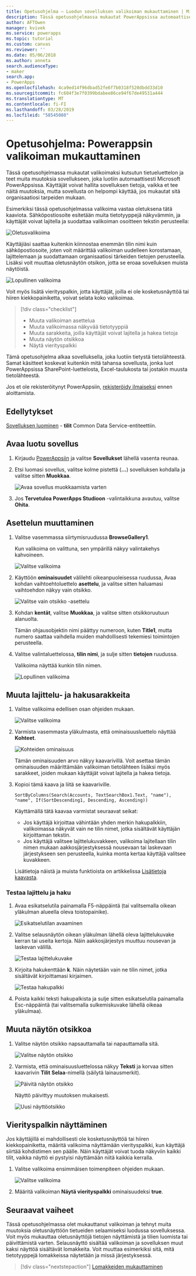 ```yaml
---
title: Opetusohjelma – Luodun sovelluksen valikoiman mukauttaminen | Microsoft Docs
description: Tässä opetusohjelmassa mukautat PowerAppsissa automaattisesti luodun sovelluksen valikoimassa ja muissa elementeissä näkyvät tiedot.
author: AFTOwen
manager: kvivek
ms.service: powerapps
ms.topic: tutorial
ms.custom: canvas
ms.reviewer: ''
ms.date: 05/06/2018
ms.author: anneta
search.audienceType:
- maker
search.app:
- PowerApps
ms.openlocfilehash: 4ca9ed14f96dbad52fe6f7b0318f520dbdd33d10
ms.sourcegitcommit: fc604f3e7f0399bdabee86ce94f67de49531a444
ms.translationtype: MT
ms.contentlocale: fi-FI
ms.lasthandoff: 03/28/2019
ms.locfileid: "58545080"
---
```

# <a name="tutorial-customize-a-gallery-in-powerapps"></a>Opetusohjelma: Powerappsin valikoiman mukauttaminen

Tässä opetusohjelmassa mukautat valikoimaksi kutsutun tietueluettelon ja teet muita muutoksia sovellukseen, joka luotiin automaattisesti Microsoft PowerAppsissa. Käyttäjät voivat hallita sovelluksen tietoja, vaikka et tee näitä muutoksia, mutta sovellusta on helpompi käyttää, jos mukautat sitä organisaatiosi tarpeiden mukaan.

Esimerkiksi tässä opetusohjelmassa valikoima vastaa oletuksena tätä kaaviota. Sähköpostiosoite esitetään muita tietotyyppejä näkyvämmin, ja käyttäjät voivat lajitella ja suodattaa valikoiman osoitteen tekstin perusteella:

![Oletusvalikoima](./media/customize-layout-sharepoint/gallery-before.png)

Käyttäjiäsi saattaa kuitenkin kiinnostaa enemmän tilin nimi kuin sähköpostiosoite, joten voit määrittää valikoiman uudelleen korostamaan, lajittelemaan ja suodattamaan organisaatiosi tärkeiden tietojen perusteella. Lisäksi voit muuttaa oletusnäytön otsikon, jotta se eroaa sovelluksen muista näytöistä.

![Lopullinen valikoima](./media/customize-layout-sharepoint/gallery-after.png)

Voit myös lisätä vierityspalkin, jotta käyttäjät, joilla ei ole kosketusnäyttöä tai hiiren kiekkopainiketta, voivat selata koko valikoimaa.

> [!div class="checklist"]
> * Muuta valikoiman asettelua
> * Muuta valikoimassa näkyvää tietotyyppiä
> * Muuta sarakkeita, joilla käyttäjät voivat lajitella ja hakea tietoja
> * Muuta näytön otsikkoa
> * Näytä vierityspalkki

Tämä opetusohjelma alkaa sovelluksella, joka luotiin tietystä tietolähteestä. Samat käsitteet koskevat kuitenkin mitä tahansa sovellusta, jonka luot PowerAppsissa SharePoint-luettelosta, Excel-taulukosta tai jostakin muusta tietolähteestä.

Jos et ole rekisteröitynyt PowerAppsiin, [rekisteröidy ilmaiseksi](https://web.powerapps.com?utm_source=padocs&utm_medium=linkinadoc&utm_campaign=referralsfromdoc) ennen aloittamista.

## <a name="prerequisites"></a>Edellytykset

[Sovelluksen luominen](data-platform-create-app.md) - **tilit** Common Data Service-entiteettiin.

## <a name="open-the-generated-app"></a>Avaa luotu sovellus

1. Kirjaudu [PowerAppsiin](https://web.powerapps.com?utm_source=padocs&utm_medium=linkinadoc&utm_campaign=referralsfromdoc) ja valitse **Sovellukset** lähellä vasenta reunaa.

1. Etsi luomasi sovellus, valitse kolme pistettä (**...**) sovelluksen kohdalla ja valitse sitten **Muokkaa**.

    ![Avaa sovellus muokkaamista varten](./media/customize-layout-sharepoint/open-app.png)

1. Jos **Tervetuloa PowerApps Studioon** -valintaikkuna avautuu, valitse **Ohita**.

## <a name="change-the-layout"></a>Asettelun muuttaminen

1. Valitse vasemmassa siirtymisruudussa **BrowseGallery1**.

    Kun valikoima on valittuna, sen ympärillä näkyy valintakehys kahvoineen.

    ![Valitse valikoima](media/customize-layout-sharepoint/select-gallery-1.png)

1. Käyttöön **ominaisuudet** välilehti oikeanpuoleisessa ruudussa, Avaa kohdan vaihtoehtoluettelo **asettelu**, ja valitse sitten haluamasi vaihtoehdon näkyy vain otsikko.

    ![Valitse vain otsikko -asettelu](./media/customize-layout-sharepoint/choose-layout.png)

1. Kohdan **kentät**, valitse **Muokkaa**, ja valitse sitten otsikkoruutuun alanuolta.

    Tämän ohjausobjektin nimi päättyy numeroon, kuten **Title1**, mutta numero saattaa vaihdella muiden mahdollisesti tekemiesi toimintojen perusteella.

1. Valitse valintaluettelossa, **tilin nimi**, ja sulje sitten **tietojen** ruudussa.

    Valikoima näyttää kunkin tilin nimen.

    ![Lopullinen valikoima](./media/customize-layout-sharepoint/final-gallery.png)

## <a name="change-sort-and-search-columns"></a>Muuta lajittelu- ja hakusarakkeita

1. Valitse valikoima edellisen osan ohjeiden mukaan.

    ![Valitse valikoima](./media/customize-layout-sharepoint/select-gallery-title.png)

1. Varmista vasemmasta yläkulmasta, että ominaisuusluettelo näyttää **Kohteet**.

    ![Kohteiden ominaisuus](./media/customize-layout-sharepoint/items-property.png)

    Tämän ominaisuuden arvo näkyy kaavarivillä. Voit asettaa tämän ominaisuuden määrittämään valikoiman tietolähteen lisäksi myös sarakkeet, joiden mukaan käyttäjät voivat lajitella ja hakea tietoja.

1. Kopioi tämä kaava ja liitä se kaavariville.

    ```SortByColumns(Search(Accounts, TextSearchBox1.Text, "name"), "name", If(SortDescending1, Descending, Ascending))```

    Käyttämällä tätä kaavaa varmistat seuraavat seikat:

    * Jos käyttäjä kirjoittaa vähintään yhden merkin hakupalkkiin, valikoimassa näkyvät vain ne tilin nimet, jotka sisältävät käyttäjän kirjoittaman tekstin.
    * Jos käyttäjä valitsee lajittelukuvakkeen, valikoima lajitellaan tilin nimen mukaan aakkosjärjestyksessä nousevaan tai laskevaan järjestykseen sen perusteella, kuinka monta kertaa käyttäjä valitsee kuvakkeen.

     Lisätietoja näistä ja muista funktioista on artikkelissa [Lisätietoja kaavasta](formula-reference.md).

### <a name="test-sorting-and-searching"></a>Testaa lajittelu ja haku

1. Avaa esikatselutila painamalla F5-näppäintä (tai valitsemalla oikean yläkulman alueella oleva toistopainike).

    ![Esikatselutilan avaaminen](./media/customize-layout-sharepoint/open-preview.png)

1. Valitse selausnäytön oikean yläkulman lähellä oleva lajittelukuvake kerran tai useita kertoja. Näin aakkosjärjestys muuttuu nousevan ja laskevan välillä.

    ![Testaa lajittelukuvake](./media/customize-layout-sharepoint/sort-button.png)

1. Kirjoita hakukenttään **k**. Näin näytetään vain ne tilin nimet, jotka sisältävät kirjoittamasi kirjaimen.

    ![Testaa hakupalkki](./media/customize-layout-sharepoint/test-filter.png)

1. Poista kaikki teksti hakupalkista ja sulje sitten esikatselutila painamalla Esc-näppäintä (tai valitsemalla sulkemiskuvake lähellä oikeaa yläkulmaa).

## <a name="change-the-screen-title"></a>Muuta näytön otsikkoa

1. Valitse näytön otsikko napsauttamalla tai napauttamalla sitä.

    ![Valitse näytön otsikko](./media/customize-layout-sharepoint/select-title.png)

1. Varmista, että ominaisuusluettelossa näkyy **Teksti** ja korvaa sitten kaavarivin **Tilit** **Selaa**-nimellä (säilytä lainausmerkit).

    ![Päivitä näytön otsikko](./media/customize-layout-sharepoint/change-screen-title.png)

    Näyttö päivittyy muutoksen mukaisesti.

    ![Uusi näyttöotsikko](./media/customize-layout-sharepoint/new-screen-title.png)

## <a name="show-a-scrollbar"></a>Vierityspalkin näyttäminen

Jos käyttäjillä ei mahdollisesti ole kosketusnäyttöä tai hiiren kiekkopainiketta, määritä valikoima näyttämään vierityspalkki, kun käyttäjä siirtää kohdistimen sen päälle. Näin käyttäjät voivat tuoda näkyviin kaikki tilit, vaikka näyttö ei pystyisi näyttämään niitä kaikkia kerralla.

1. Valitse valikoima ensimmäisen toimenpiteen ohjeiden mukaan.

    ![Valitse valikoima](./media/customize-layout-sharepoint/select-gallery-sorted.png)

1. Määritä valikoiman **Näytä vierityspalkki** ominaisuudeksi **true**.

## <a name="next-steps"></a>Seuraavat vaiheet

Tässä opetusohjelmassa olet mukauttanut valikoiman ja tehnyt muita muutoksia oletusnäyttöön tietueiden selaamiseksi luodussa sovelluksessa. Voit myös mukauttaa oletusnäyttöjä tietojen näyttämistä ja tilien luomista tai päivittämistä varten. Selausnäyttö sisältää valikoiman ja sovelluksen muut kaksi näyttöä sisältävät lomakkeita. Voit muuttaa esimerkiksi sitä, mitä tietotyyppejä lomakkeissa näytetään ja missä järjestyksessä.

> [!div class="nextstepaction"]
> [Lomakkeiden mukauttaminen](customize-forms-sharepoint.md)
